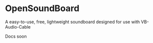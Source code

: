 
# OpenSoundBoard

A easy-to-use, free, lightweight soundboard designed for use with VB-Audio-Cable


Docs soon